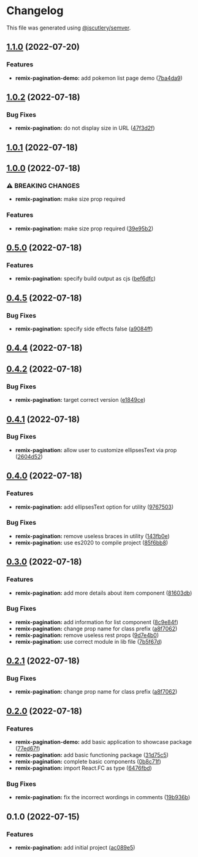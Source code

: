 # Changelog

This file was generated using [@jscutlery/semver](https://github.com/jscutlery/semver).

## [1.1.0](https://github.com/IgnisDa/npm-libs/compare/remix-pagination-1.0.2...remix-pagination-1.1.0) (2022-07-20)


### Features

* **remix-pagination-demo:** add pokemon list page demo ([7ba4da9](https://github.com/IgnisDa/npm-libs/commit/7ba4da9dcde3aa06e96b0a01e571583dd79922e5))

## [1.0.2](https://github.com/IgnisDa/npm-libs/compare/remix-pagination-1.0.1...remix-pagination-1.0.2) (2022-07-18)


### Bug Fixes

* **remix-pagination:** do not display size in URL ([47f3d2f](https://github.com/IgnisDa/npm-libs/commit/47f3d2fa15136d092853cea9e963a1d2448f1f9d))

## [1.0.1](https://github.com/IgnisDa/npm-libs/compare/remix-pagination-1.0.0...remix-pagination-1.0.1) (2022-07-18)

## [1.0.0](https://github.com/IgnisDa/npm-libs/compare/remix-pagination-0.5.0...remix-pagination-1.0.0) (2022-07-18)


### ⚠ BREAKING CHANGES

* **remix-pagination:** make size prop required

### Features

* **remix-pagination:** make size prop required ([39e95b2](https://github.com/IgnisDa/npm-libs/commit/39e95b2b74331b2e90e6edf419ec91c0e302f379))

## [0.5.0](https://github.com/IgnisDa/npm-libs/compare/remix-pagination-0.4.5...remix-pagination-0.5.0) (2022-07-18)


### Features

* **remix-pagination:** specify build output as cjs ([bef6dfc](https://github.com/IgnisDa/npm-libs/commit/bef6dfc25ec0dd040c2ec86c58c882afd3d74495))

## [0.4.5](https://github.com/IgnisDa/npm-libs/compare/remix-pagination-0.4.4...remix-pagination-0.4.5) (2022-07-18)


### Bug Fixes

* **remix-pagination:** specify side effects false ([a9084ff](https://github.com/IgnisDa/npm-libs/commit/a9084ffd7bea7f286354a0892b4e1a821b9065ce))

## [0.4.4](https://github.com/IgnisDa/npm-libs/compare/remix-pagination-0.4.3...remix-pagination-0.4.4) (2022-07-18)

## [0.4.2](https://github.com/IgnisDa/npm-libs/compare/remix-pagination-0.4.1...remix-pagination-0.4.2) (2022-07-18)


### Bug Fixes

* **remix-pagination:** target correct version ([e1849ce](https://github.com/IgnisDa/npm-libs/commit/e1849ce3fa880248c022b5fb92bfef8b41fa1cb5))

## [0.4.1](https://github.com/IgnisDa/npm-libs/compare/remix-pagination-0.4.0...remix-pagination-0.4.1) (2022-07-18)


### Bug Fixes

* **remix-pagination:** allow user to customize ellipsesText via prop ([2604d52](https://github.com/IgnisDa/npm-libs/commit/2604d526f75274d2b694edc1e53f3dea8f932548))

## [0.4.0](https://github.com/IgnisDa/npm-libs/compare/remix-pagination-0.3.0...remix-pagination-0.4.0) (2022-07-18)


### Features

* **remix-pagination:** add ellipsesText option for utility ([9767503](https://github.com/IgnisDa/npm-libs/commit/976750391a19bea18d0f232f1c51fbd1f9e0853d))


### Bug Fixes

* **remix-pagination:** remove useless braces in utility ([143fb0e](https://github.com/IgnisDa/npm-libs/commit/143fb0e12a6111d116cbeda9bccf9610526b677e))
* **remix-pagination:** use es2020 to compile project ([85f6bb8](https://github.com/IgnisDa/npm-libs/commit/85f6bb8a176046c89dcd42d5205b5475df88e879))

## [0.3.0](https://github.com/IgnisDa/npm-libs/compare/remix-pagination-0.2.0...remix-pagination-0.3.0) (2022-07-18)


### Features

* **remix-pagination:** add more details about item component ([81603db](https://github.com/IgnisDa/npm-libs/commit/81603dbd1e86c82a2ce22757b223538b5c23036b))


### Bug Fixes

* **remix-pagination:** add information for list component ([8c9e84f](https://github.com/IgnisDa/npm-libs/commit/8c9e84f7ff5a0608dd177be224f8768b7a31e9c0))
* **remix-pagination:** change prop name for class prefix ([a8f7062](https://github.com/IgnisDa/npm-libs/commit/a8f7062168760b3169fcb3844dbcd4aaf3d4ae88))
* **remix-pagination:** remove useless rest props ([9d7e4b0](https://github.com/IgnisDa/npm-libs/commit/9d7e4b0593838fa221938e5d35f88d28d0852570))
* **remix-pagination:** use correct module in lib file ([7b5f67d](https://github.com/IgnisDa/npm-libs/commit/7b5f67d7680d3308bf2e1a9dd57c09b0a645edd4))

## [0.2.1](https://github.com/IgnisDa/npm-libs/compare/remix-pagination-0.2.0...remix-pagination-0.2.1) (2022-07-18)


### Bug Fixes

* **remix-pagination:** change prop name for class prefix ([a8f7062](https://github.com/IgnisDa/npm-libs/commit/a8f7062168760b3169fcb3844dbcd4aaf3d4ae88))

## [0.2.0](https://github.com/IgnisDa/npm-libs/compare/remix-pagination-0.1.0...remix-pagination-0.2.0) (2022-07-18)


### Features

* **remix-pagination-demo:** add basic application to showcase package ([77ed67f](https://github.com/IgnisDa/npm-libs/commit/77ed67f513bc3211878864541391445c0e565e8f))
* **remix-pagination:** add basic functioning package ([31d75c5](https://github.com/IgnisDa/npm-libs/commit/31d75c58b92eebd61e25a57056f2003cb665727a))
* **remix-pagination:** complete basic components ([0b8c71f](https://github.com/IgnisDa/npm-libs/commit/0b8c71f6d99c0fe621264798cf0d5a5db7c4a435))
* **remix-pagination:** import React.FC as type ([6476fbd](https://github.com/IgnisDa/npm-libs/commit/6476fbd1f83e67d2362d0e0c6040190310bc4fce))


### Bug Fixes

* **remix-pagination:** fix the incorrect wordings in comments ([19b936b](https://github.com/IgnisDa/npm-libs/commit/19b936bb20db401f4768c23faa2f5f34f1baa369))

## 0.1.0 (2022-07-15)

### Features

- **remix-pagination:** add initial project ([ac089e5](https://github.com/IgnisDa/npm-libs/commit/ac089e5cf69268dd085a6c3d724301e18619d25d))

